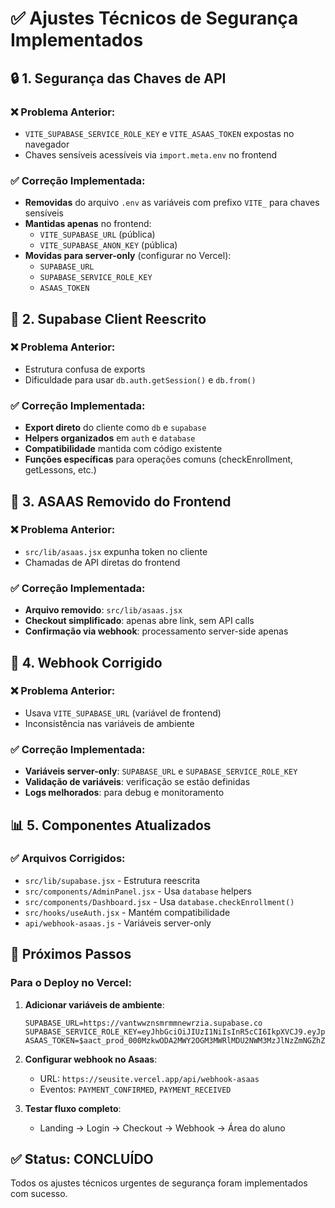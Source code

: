 # ✅ Ajustes Técnicos de Segurança Implementados

## 🔒 1. Segurança das Chaves de API

### ❌ Problema Anterior:
- `VITE_SUPABASE_SERVICE_ROLE_KEY` e `VITE_ASAAS_TOKEN` expostas no navegador
- Chaves sensíveis acessíveis via `import.meta.env` no frontend

### ✅ Correção Implementada:
- **Removidas** do arquivo `.env` as variáveis com prefixo `VITE_` para chaves sensíveis
- **Mantidas apenas** no frontend:
  - `VITE_SUPABASE_URL` (pública)
  - `VITE_SUPABASE_ANON_KEY` (pública)
- **Movidas para server-only** (configurar no Vercel):
  - `SUPABASE_URL`
  - `SUPABASE_SERVICE_ROLE_KEY`
  - `ASAAS_TOKEN`

## 🔧 2. Supabase Client Reescrito

### ❌ Problema Anterior:
- Estrutura confusa de exports
- Dificuldade para usar `db.auth.getSession()` e `db.from()`

### ✅ Correção Implementada:
- **Export direto** do cliente como `db` e `supabase`
- **Helpers organizados** em `auth` e `database`
- **Compatibilidade** mantida com código existente
- **Funções específicas** para operações comuns (checkEnrollment, getLessons, etc.)

## 🚫 3. ASAAS Removido do Frontend

### ❌ Problema Anterior:
- `src/lib/asaas.jsx` expunha token no cliente
- Chamadas de API diretas do frontend

### ✅ Correção Implementada:
- **Arquivo removido**: `src/lib/asaas.jsx`
- **Checkout simplificado**: apenas abre link, sem API calls
- **Confirmação via webhook**: processamento server-side apenas

## 🔗 4. Webhook Corrigido

### ❌ Problema Anterior:
- Usava `VITE_SUPABASE_URL` (variável de frontend)
- Inconsistência nas variáveis de ambiente

### ✅ Correção Implementada:
- **Variáveis server-only**: `SUPABASE_URL` e `SUPABASE_SERVICE_ROLE_KEY`
- **Validação de variáveis**: verificação se estão definidas
- **Logs melhorados**: para debug e monitoramento

## 📊 5. Componentes Atualizados

### ✅ Arquivos Corrigidos:
- `src/lib/supabase.jsx` - Estrutura reescrita
- `src/components/AdminPanel.jsx` - Usa `database` helpers
- `src/components/Dashboard.jsx` - Usa `database.checkEnrollment()`
- `src/hooks/useAuth.jsx` - Mantém compatibilidade
- `api/webhook-asaas.js` - Variáveis server-only

## 🎯 Próximos Passos

### Para o Deploy no Vercel:
1. **Adicionar variáveis de ambiente**:
   ```
   SUPABASE_URL=https://vantwwznsmrmmnewrzia.supabase.co
   SUPABASE_SERVICE_ROLE_KEY=eyJhbGciOiJIUzI1NiIsInR5cCI6IkpXVCJ9.eyJpc3MiOiJzdXBhYmFzZSIsInJlZiI6InZhbnR3d3puc21ybW1uZXdyemlhIiwicm9sZSI6InNlcnZpY2Vfcm9sZSIsImlhdCI6MTc1NDc4MzU5NywiZXhwIjoyMDcwMzU5NTk3fQ.M_Rv_VtOkfT7OiAzSsJ0ZmwqARWVXB_L5_smNCWWcAo
   ASAAS_TOKEN=$aact_prod_000MzkwODA2MWY2OGM3MWRlMDU2NWM3MzJlNzZmNGZhZGY6OjJkM2Y1MzJlLTMxMDktNDg1MS04YzA4LWFhZTA5MTlmYjBiYzo6JGFhY2hfNzQ3MmI2N2YtNGM5MC00ZmNiLTkyZDAtYzIxOTI4MWFhNmQz
   ```

2. **Configurar webhook no Asaas**:
   - URL: `https://seusite.vercel.app/api/webhook-asaas`
   - Eventos: `PAYMENT_CONFIRMED`, `PAYMENT_RECEIVED`

3. **Testar fluxo completo**:
   - Landing → Login → Checkout → Webhook → Área do aluno

## ✅ Status: CONCLUÍDO
Todos os ajustes técnicos urgentes de segurança foram implementados com sucesso.

